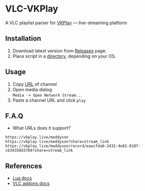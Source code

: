 # VLC-VKPlay
A VLC playlist parser for [VKPlay](https://vkplay.live/) — live-streaming platform

## Installation
1. Download latest version from [Releases](https://github.com/Mehavoid/vlc-vkplay/releases) page.
2. Place script in a [directory](https://wiki.videolan.org/Documentation:Building_Lua_Playlist_Scripts/#Introduction), depending on your OS.

## Usage
1. Copy [URL](https://github.com/Mehavoid/vlc-vkplay#faq) of channel
2. Open media dialog  
`Media -> Open Network Stream...`
3. Paste a channel URL and click `play`

## F.A.Q
- What URLs does it support?
```
https://vkplay.live/maddyson
https://vkplay.live/maddyson?share=stream_link
https://vkplay.live/maddyson/record/eaacfda0-2432-4e81-8107-cb34358d3789?share=stream_link
```

## References
- [Lua docs](https://www.lua.org/manual/5.4/)
- [VLC addons docs](https://github.com/videolan/vlc/blob/e8f0b72538c90bfc630c1c926a88990daaf9b448/share/lua/README.txt)
